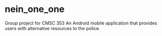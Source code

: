 # nein_one_one
Group project for CMSC 353 
An Android mobile application that provides users with alternative resources to the police. 
